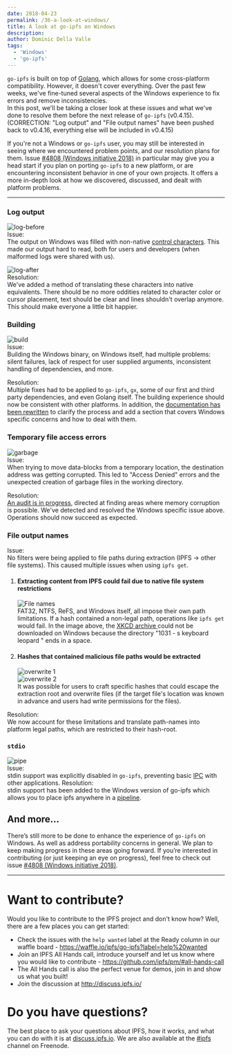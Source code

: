 ```yaml
---
date: 2018-04-23
permalink: /36-a-look-at-windows/
title: A look at go-ipfs on Windows
description:
author: Dominic Della Valle
tags:
  - 'Windows'
  - 'go-ipfs'
---
```


`go-ipfs` is built on top of [Golang](https://golang.org/), which allows for some cross-platform compatibility. However, it doesn't cover everything. Over the past few weeks, we've fine-tuned several aspects of the Windows experience to fix errors and remove inconsistencies.  
In this post, we'll be taking a closer look at these issues and what we've done to resolve them before the next release of `go-ipfs` (v0.4.15). (CORRECTION: "Log output" and "File output names" have been pushed back to v0.4.16, everything else will be included in v0.4.15)

If you're not a Windows or `go-ipfs` user, you may still be interested in seeing where we encountered problem points, and our resolution plans for them. Issue [#4808 (Windows initiative 2018)](https://github.com/ipfs/go-ipfs/issues/4808) in particular may give you a head start if you plan on porting `go-ipfs` to a new platform, or are encountering inconsistent behavior in one of your own projects. It offers a more in-depth look at how we discovered, discussed, and dealt with platform problems.

---

### Log output

![log-before](/025-a-look-at-windows-log-before.png)  
Issue:  
The output on Windows was filled with non-native [control characters](https://en.wikipedia.org/wiki/Control_character). This made our output hard to read, both for users and developers (when malformed logs were shared with us).

![log-after](/025-a-look-at-windows-log-after.png)  
Resolution:  
We've added a method of translating these characters into native equivalents. There should be no more oddities related to character color or cursor placement, text should be clear and lines shouldn't overlap anymore. This should make everyone a little bit happier.

### Building

![build](/025-a-look-at-windows-build.gif)  
Issue:  
Building the Windows binary, on Windows itself, had multiple problems: silent failures, lack of respect for user supplied arguments, inconsistent handling of dependencies, and more.

Resolution:  
Multiple fixes had to be applied to `go-ipfs`, `gx`, some of our first and third party dependencies, and even Golang itself. The building experience should now be consistent with other platforms. In addition, the [documentation has been rewritten](https://github.com/ipfs/go-ipfs/blob/master/docs/windows.md) to clarify the process and add a section that covers Windows specific concerns and how to deal with them.

### Temporary file access errors

![garbage](/025-a-look-at-windows-garbage.png)  
Issue:  
When trying to move data-blocks from a temporary location, the destination address was getting corrupted. This led to "Access Denied" errors and the unexpected creation of garbage files in the working directory.

Resolution:  
[An audit is in progress](https://github.com/ipfs/go-ipfs/issues/4485), directed at finding areas where memory corruption is possible. We've detected and resolved the Windows specific issue above. Operations should now succeed as expected.

### File output names

Issue:  
No filters were being applied to file paths during extraction (IPFS -> other file systems). This caused multiple issues when using `ipfs get`.

1. #### Extracting content from IPFS could fail due to native file system restrictions

   ![File names](/025-a-look-at-windows-filenames.png)  
   FAT32, NTFS, ReFS, and Windows itself, all impose their own path limitations. If a hash contained a non-legal path, operations like `ipfs get` would fail. In the image above, the [XKCD archive ](https://github.com/ipfs/archives/issues/21) could not be downloaded on Windows because the directory "1031 - s keyboard leopard " ends in a space.

2. #### Hashes that contained malicious file paths would be extracted
   ![overwrite 1](/025-a-look-at-windows-overwrite%201.png)  
   ![overwrite 2](/025-a-look-at-windows-overwrite%202.png)  
   It was possible for users to craft specific hashes that could escape the extraction root and overwrite files (if the target file's location was known in advance and users had write permissions for the files).

Resolution:  
We now account for these limitations and translate path-names into platform legal paths, which are restricted to their hash-root.

### `stdio`

![pipe](/025-a-look-at-windows-pipe.png)  
Issue:  
stdin support was explicitly disabled in `go-ipfs`, preventing basic [IPC](https://en.wikipedia.org/wiki/Inter-process_communication) with other applications.
Resolution:  
stdin support has been added to the Windows version of go-ipfs which allows you to place ipfs anywhere in a [pipeline](<https://en.wikipedia.org/wiki/Pipeline_(Unix)>).

## And more...

There’s still more to be done to enhance the experience of `go-ipfs` on Windows. As well as address portability concerns in general. We plan to keep making progress in these areas going forward.
If you’re interested in contributing (or just keeping an eye on progress), feel free to check out issue [#4808 (Windows initiative 2018)](https://github.com/ipfs/go-ipfs/issues/4808).

---

# Want to contribute?

Would you like to contribute to the IPFS project and don't know how? Well, there are a few places you can get started:

- Check the issues with the `help wanted` label at the Ready column in our waffle board - <https://waffle.io/ipfs/go-ipfs?label=help%20wanted>
- Join an IPFS All Hands call, introduce yourself and let us know where you would like to contribute - https://github.com/ipfs/pm/#all-hands-call
- The All Hands call is also the perfect venue for demos, join in and show us what you built!
- Join the discussion at <http://discuss.ipfs.io/>

# Do you have questions?

The best place to ask your questions about IPFS, how it works, and what you can do with it is at [discuss.ipfs.io](http://discuss.ipfs.io). We are also available at the [#ipfs](irc://freenode.net/ipfs) channel on Freenode.
